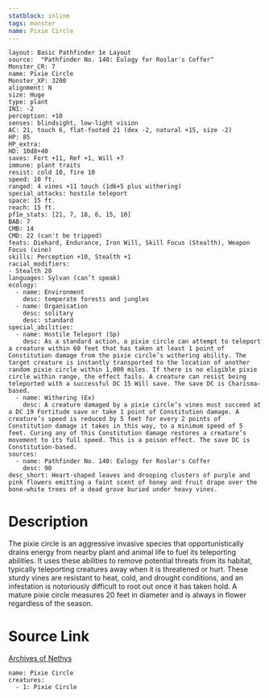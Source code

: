 ```yaml
---
statblock: inline
tags: monster
name: Pixie Circle
---
```

```statblock
layout: Basic Pathfinder 1e Layout
source:  "Pathfinder No. 140: Eulogy for Roslar's Coffer"
Monster_CR: 7
name: Pixie Circle
Monster_XP: 3200
alignment: N
size: Huge
type: plant
INI: -2
perception: +10
senses: blindsight, low-light vision
AC: 21, touch 6, flat-footed 21 (dex -2, natural +15, size -2)
HP: 85
HP_extra: 
HD: 10d8+40
saves: Fort +11, Ref +1, Will +7
immune: plant traits
resist: cold 10, fire 10
speed: 10 ft.
ranged: 4 vines +11 touch (1d6+5 plus withering)
special_attacks: hostile teleport
space: 15 ft.
reach: 15 ft.
pf1e_stats: [21, 7, 18, 6, 15, 10]
BAB: 7
CMB: 14
CMD: 22 (can't be tripped)
feats: Diehard, Endurance, Iron Will, Skill Focus (Stealth), Weapon Focus (vine)
skills: Perception +10, Stealth +1
racial_modifiers:
- Stealth 20
languages: Sylvan (can’t speak)
ecology:
  - name: Environment
    desc: temperate forests and jungles
  - name: Organisation
    desc: solitary
    desc: standard
special_abilities:
  - name: Hostile Teleport (Sp)
    desc: As a standard action, a pixie circle can attempt to teleport a creature within 60 feet that has taken at least 1 point of Constitution damage from the pixie circle’s withering ability. The target creature is instantly transported to the location of another random pixie circle within 1,000 miles. If there is no eligible pixie circle within range, the effect fails. A creature can resist being teleported with a successful DC 15 Will save. The save DC is Charisma-based.
  - name: Withering (Ex)
    desc: A creature damaged by a pixie circle’s vines must succeed at a DC 19 Fortitude save or take 1 point of Constitution damage. A creature’s speed is reduced by 5 feet for every 2 points of Constitution damage it takes in this way, to a minimum speed of 5 feet. Curing any of this Constitution damage restores a creature’s movement to its full speed. This is a poison effect. The save DC is Constitution-based.
sources:
  - name: Pathfinder No. 140: Eulogy for Roslar's Coffer
    desc: 90
desc_short: Heart-shaped leaves and drooping clusters of purple and pink flowers emitting a faint scent of honey and fruit drape over the bone-white trees of a dead grove buried under heavy vines.
```
# Description
The pixie circle is an aggressive invasive species that opportunistically drains energy from nearby plant and animal life to fuel its teleporting abilities. It uses these abilities to remove potential threats from its habitat, typically teleporting creatures away when it is threatened or hurt. These sturdy vines are resistant to heat, cold, and drought conditions, and an infestation is notoriously difficult to root out once it has taken hold. A mature pixie circle measures 20 feet in diameter and is always in flower regardless of the season.
# Source Link
[Archives of Nethys](https://aonprd.com/MonsterDisplay.aspx?ItemName=Pixie%20Circle)
```encounter-table
name: Pixie Circle
creatures:
  - 1: Pixie Circle
```
